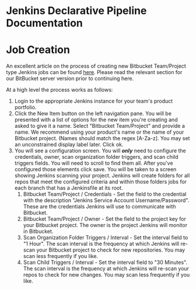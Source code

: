 Jenkins Declarative Pipeline Documentation
=====================================

Job Creation 
=====================================
An excellent article on the process of creating new Bitbucket Team/Project type Jenkins jobs can be found [here](https://support.cloudbees.com/hc/en-us/articles/115000053051-How-to-Trigger-Multibranch-Jobs-from-Bitbucket-Server-). Please read the relevant section for our BitBucket server version prior to continuing here.

At a high level the process works as follows:

1) Login to the appropriate Jenkins instance for your team's product portfolio. 
2) Click the New Item button on the left navigation pane. You will be presented with a list of options for the new item you're creating and asked to give it a name. Select "Bitbucket Team/Project" and provide a name. We recommend using your product's name or the name of your Bitbucket project. (Names should match the regex [A-Za-z]. You may set an unconstrained display label later. Click ok.
3) You will see a configuration screen. You will ***only*** need to configure the credentials, owner, scan organization folder triggers, and scan child triggers fields. You will need to scroll to find them all. After you've configured those elements click save. You will be taken to a screen showing Jenkins scanning your project. Jenkins will create folders for all repos that meet the configured criteria and within those folders jobs for each branch that has a Jenkinsfile at its root.
	1) Bitbucket Team/Project / Credentials - Set the field to the credential with the description "Jenkins Service Account Username/Password". These are the credentials Jenkins will use to communicate with Bitbucket.
    2) Bitbucket Team/Project / Owner - Set the field to the project key for your Bitbucket project. The owner is the project Jenkins will monitor in Bitbucket.
    3) Scan Organization Folder Triggers / Interval - Set the interval field to "1 Hour". The scan interval is the frequency at which Jenkins will re-scan your Bitbucket project to check for new repositories. You may scan less frequently if you like.
    4) Scan Child Triggers / Interval - Set the interval field to "30 Minutes". The scan interval is the frequency at which Jenkins will re-scan your repos to check for new changes. You may scan less frequently if you like.
